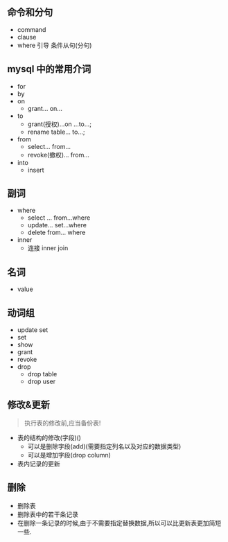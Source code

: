 ## 命令和分句

- command
- clause
- where 引导 条件从句(分句)

## mysql 中的常用介词

- for
- by
- on
  - grant... on...
- to
  - grant(授权)...on ...to...;
  - rename table... to...;
- from
  - select... from...
  - revoke(撤权)... from...
- into
  - insert

## 副词

- where
  - select ... from...where
  - update... set...where
  - delete from... where
- inner
  - 连接 inner join

## 名词

- value

## 动词组

- update set
- set
- show
- grant
- revoke
- drop
  - drop table
  - drop user

## 修改&更新

> 执行表的修改前,应当备份表!

- 表的结构的修改(字段)()
  - 可以是删除字段(add)(需要指定列名以及对应的数据类型)
  - 可以是增加字段(drop column)
- 表内记录的更新

## 删除

- 删除表
- 删除表中的若干条记录
- 在删除一条记录的时候,由于不需要指定替换数据,所以可以比更新表更加简短一些.
